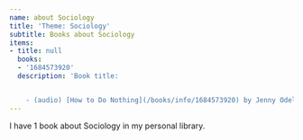 ```yaml
---
name: about Sociology
title: 'Theme: Sociology'
subtitle: Books about Sociology
items:
- title: null
  books:
  - '1684573920'
  description: 'Book title:


    - (audio) [How to Do Nothing](/books/info/1684573920) by Jenny Odell'
---
```

I have 1 book about Sociology in my personal library.

